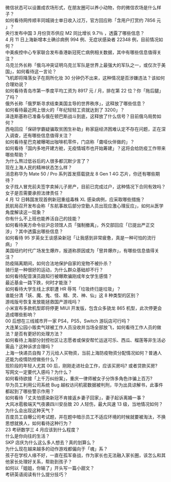 微信状态可以设置成农场形式，在朋友圈可以养小动物，你的微信农场是什么样子？  
如何看待网传顺丰同城骑士单日收入过万，官方回应称「含用户打赏约 7856 元 」？  
央行发布中国 3 月份货币供应 M2 同比增长 9.7％ ，透露了哪些信息？  
4 月 11 日上海新增本土确诊病例 994 例、无症状感染者 22348 例，目前情况如何？  
中美疾控中心专家联合发布香港新冠死亡病例相关数据，其中有哪些信息值得关注？  
乌克兰外长称「俄乌冲突证明乌克兰军队是世界上最强大的军队之一，或仅次于美国」，如何看待这一言论？  
飞机即将降落女子在厕所化妆 30 分钟仍不出来，这种情况是否涉嫌违法？该如何合理劝说？  
如何看待青岛市第一季度平均工资为 8917 元 / 月，排在第 22 位？你「拖后腿」了吗？  
俄外长称「俄罗斯寻求结束美国主导的世界秩序」，这释放了哪些信息？  
如何看待最近网上很火的「年纪轻轻工资就达到了 3200」？  
泽连斯基称已准备与俄在顿巴斯战斗到底，这释放了什么信号？目前俄乌局势如何？  
西电回应「保研学霸疑骗取贫困生补助」称家庭经济困难认定不存在问题，正在深入调查，还有哪些信息值得关注？  
如何看待星巴克被曝喝出咖啡机零件，门店称「聋哑伙伴做的」？  
如何看待「国内多地开建方舱，无疫情城市也开始筹建」？这将会给防疫工作带来哪些帮助？  
为什么熬过低谷后的人很多都沉默少言了？  
现在上海人民的精神状态怎么样？  
消息称华为 Mate 50 / Pro 系列首发搭载骁龙 8 Gen 1 4G 芯片，你还有哪些期待？  
女子找人冒充前夫签字卖掉儿子房产，目前已完成过户，这种情况下合同有效吗？女子是否需要承担法律责任？  
4 月 12 日韩国发现首例新冠重组毒株 XL 感染病例，应采取哪些措施？  
民航局召开发布会称「东航事故后部分空勤人员出现应激心理反应」，如何从医学角度解读这一现象？  
你有什么不上班也能养活自己的技能？  
如何看待美方命令驻沪总领馆人员「强制撤离」，外交部回应「已提出严正交涉」？其中透露出哪些信息？  
如何看待 95 岁英女王谈感染新冠「让我感到非常疲惫，真是一种可怕的流行病」？  
美国纽约时代广场发生爆炸，报道称原因或为「窨井爆炸」，有哪些信息值得关注？  
防疫隔离期间，如何合法地保护自家的宠物不被扑杀？  
骑行是一种很好的运动，为什么群众基础却不行？  
如何看待配音演员路知行被曝欺骗刚成年女学生感情？  
最近基金一路下跌，何时才能涨？  
如何看待大学生线上求职遭 HR 辱骂「垃圾终归是垃圾」？  
谁能分清「妖、魔、鬼、怪、精、灵、神、仙」这 8 种类型的区别？  
游戏版号恢复发放能拯救国产游戏吗？  
小米宣布多款机型即将停更 MIUI 开发版，包含众多骁龙 865 机型，此次停更会造成哪些影响？  
00 后想在三线城市开一家 PS4，PS5，Switch 游玩店可行吗？  
大连某公园小贩卖气球被工作人员没收并当场全部放飞，如何看待工作人员的做法？是否有更好的处理方法？  
如何看待上海部分封控社区让志愿者或保安帮忙运送可乐、西瓜、榴莲等非生活必需品？这种诉求合理吗？  
上海一快递员自掏 7 万元给人买物资，当前上海防疫物资分配情况如何？普通人还能为疫情防控做些什么？  
现阶段的年轻人尤其 00 后，刚刚走进社会工作，应该买房吗? 或者贷款买房?  
写网文一定要代入感吗？为什么？  
如何看待欲接「上千万纠纷案」，重庆一律师被女子分饰多角色诈骗上百万?  
华为员工利用公司系统 Bug 越权访问机密数据被判刑，华为出具谅解书，此事件都起到了哪些警示作用？  
如何看待「丈夫怕感染新冠不肯接返乡妻子回家」，妻子起诉离婚一事？  
大风冰雹极端天气夜袭四川安岳致 20 人轻伤，最大风速 13 级，当地情况如何？为什么会出现这种天气？  
百度员工自曝公司考试题，并在题中暗示员工不适应环境的时候就要被淘汰，不换思想就换人，如何看待这种行为？  
23 考研数学三 4 月应该到什么程度？  
什么是你向往的生活？  
SKP 店庆为什么这么多人想去？真的划算么？  
为什么现在越来越多的动作游戏都偏向于「魂」系？  
孩子在学校人缘不好，一直在孤军奋战，作为家长也无法融入家长圈，该怎么和其他家长处理好关系，帮助到孩子？  
如何以「姐姐，你输了」开头写一篇小甜文？  
考研英语阅读有什么提分技巧？  
